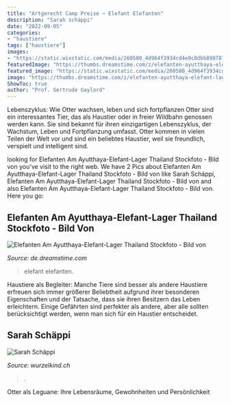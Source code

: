 ```yaml
---
title: "Artgerecht Camp Preise ~ Elefant Elefanten"
description: "Sarah schäppi"
date: "2022-09-05"
categories:
- "haustiere"
tags: ["haustiere"]
images:
- "https://static.wixstatic.com/media/260580_4d964f3934cd4e0c8dbb898787edad3b~mv2_d_2187_1641_s_2.jpg/v1/fill/w_310,h_233,al_c,q_80,usm_0.66_1.00_0.01/Mit Jodok ausschnitt.jpg"
featuredImage: "https://thumbs.dreamstime.com/z/elefanten-ayutthaya-elefant-lager-thailand-32997886.jpg"
featured_image: "https://static.wixstatic.com/media/260580_4d964f3934cd4e0c8dbb898787edad3b~mv2_d_2187_1641_s_2.jpg/v1/fill/w_310,h_233,al_c,q_80,usm_0.66_1.00_0.01/Mit Jodok ausschnitt.jpg"
image: "https://thumbs.dreamstime.com/z/elefanten-ayutthaya-elefant-lager-thailand-32997886.jpg"
ShowToc: true
author: "Prof. Gertrude Gaylord"
---
```



Lebenszyklus: Wie Otter wachsen, leben und sich fortpflanzen
Otter sind ein interessantes Tier, das als Haustier oder in freier Wildbahn genossen werden kann. Sie sind bekannt für ihren einzigartigen Lebenszyklus, der Wachstum, Leben und Fortpflanzung umfasst. Otter kommen in vielen Teilen der Welt vor und sind ein beliebtes Haustier, weil sie freundlich, verspielt und intelligent sind.

	

		
looking for Elefanten Am Ayutthaya-Elefant-Lager Thailand Stockfoto - Bild von you've visit to the right web. We have 2 Pics about Elefanten Am Ayutthaya-Elefant-Lager Thailand Stockfoto - Bild von like Sarah Schäppi, Elefanten Am Ayutthaya-Elefant-Lager Thailand Stockfoto - Bild von and also Elefanten Am Ayutthaya-Elefant-Lager Thailand Stockfoto - Bild von. Here you go:
		
    
## Elefanten Am Ayutthaya-Elefant-Lager Thailand Stockfoto - Bild Von

<img loading=lazy src="https://thumbs.dreamstime.com/z/elefanten-ayutthaya-elefant-lager-thailand-32997886.jpg" onerror="this.onerror=null;this.src='https://tse3.mm.bing.net/th?id=OIP.reoqHwgRvLDPTP7sBQvZPgHaFa&amp;pid=15.1';" alt="Elefanten Am Ayutthaya-Elefant-Lager Thailand Stockfoto - Bild von">

_Source: de.dreamstime.com_

>elefant elefanten. 

	

Haustiere als Begleiter: Manche Tiere sind besser als andere
Haustiere erfreuen sich immer größerer Beliebtheit aufgrund ihrer besonderen Eigenschaften und der Tatsache, dass sie ihren Besitzern das Leben erleichtern. Einige Gefährten sind perfekter als andere, aber alle sollten berücksichtigt werden, wenn man sich für ein Haustier entscheidet.

    
## Sarah Schäppi

<img loading=lazy src="https://static.wixstatic.com/media/260580_4d964f3934cd4e0c8dbb898787edad3b~mv2_d_2187_1641_s_2.jpg/v1/fill/w_310,h_233,al_c,q_80,usm_0.66_1.00_0.01/Mit Jodok ausschnitt.jpg" onerror="this.onerror=null;this.src='https://tse2.mm.bing.net/th?id=OIP.FWwYo160RTYA1F7hmlUlqAAAAA&amp;pid=15.1';" alt="Sarah Schäppi">

_Source: wurzelkind.ch_

>. 

	

Otter als Leguane: Ihre Lebensräume, Gewohnheiten und Persönlichkeit


